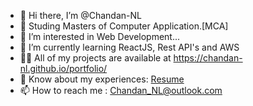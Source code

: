 - 👋 Hi there, I’m @Chandan-NL 
- 🔰 Studing Masters of Computer Application.[MCA]
- 👀 I’m interested in Web Development...
- 🌱 I’m currently learning ReactJS, Rest API's and AWS
- 👨‍💻 All of my projects are available at https://chandan-nl.github.io/portfolio/
- 📄 Know about my experiences: <a href="https://drive.google.com/file/d/1ogUjo6Sqzl0qnKA-608dtV4o9ESdE_d7/view?usp=sharing">Resume<a>
- 📫 How to reach me : Chandan_NL@outlook.com

<!---
Chandan-NL/Chandan-NL is a ✨ special ✨ repository because its `README.md` (this file) appears on your GitHub profile.
You can click the Preview link to take a look at your changes.
--->

